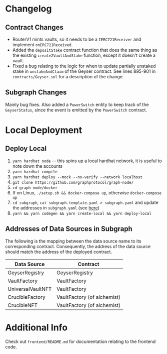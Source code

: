 # Changelog

## Contract Changes

- RouterV1 mints vaults, so it needs to be a `IERC721Receiver` and implement `onERC721Received`.
- Added the `depositStake` contract function that does the same thing as the existing `create2VaultAndStake` function, except it doesn't create a vault.
- Fixed a bug relating to the logic for when to update partially unstaked stake in `unstakeAndClaim` of the Geyser contract. See lines 895-901 in `contracts/Geyser.sol` for a description of the change.

## Subgraph Changes

Mainly bug fixes. Also added a `PowerSwitch` entity to keep track of the `GeyserStatus`,
since the event is emitted by the `PowerSwitch` contract.

# Local Deployment

## Deploy Local

1. `yarn hardhat node` -- this spins up a local hardhat network, it is useful to note down the accounts
2. `yarn hardhat compile`
3. `yarn hardhat deploy --mock --no-verify --network localhost`
4. `git clone https://github.com/graphprotocol/graph-node/`
5. `cd graph-node/docker`
6. If on Linux, `./setup.sh && docker-compose up`, otherwise `docker-compose up`
7. `cd subgraph`, `cat subgraph.template.yaml > subgraph.yaml` and update the addresses in `subgraph.yaml` (see [here](#addresses-of-data-sources-in-subgraph))
8. `yarn && yarn codegen && yarn create-local && yarn deploy-local`

## Addresses of Data Sources in Subgraph

The following is the mapping between the data source name to its corresponding contract.
Consequently, the address of the data source should match the address of the deployed contract.

| Data Source       | Contract                    |
| ----------------- | --------------------------- |
| GeyserRegistry    | GeyserRegistry              |
| VaultFactory      | VaultFactory                |
| UniversalVaultNFT | VaultFactory                |
| CrucibleFactory   | VaultFactory (of alchemist) |
| CrucibleNFT       | VaultFactory (of alchemist) |

# Additional Info

Check out `frontend/README.md` for documentation relating to the frontend code.
